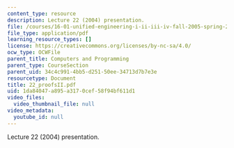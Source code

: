 ```yaml
---
content_type: resource
description: Lecture 22 (2004) presentation.
file: /courses/16-01-unified-engineering-i-ii-iii-iv-fall-2005-spring-2006/1da84047a895a3170cef58f94bf611d1_22_proofsII.pdf
file_type: application/pdf
learning_resource_types: []
license: https://creativecommons.org/licenses/by-nc-sa/4.0/
ocw_type: OCWFile
parent_title: Computers and Programming
parent_type: CourseSection
parent_uid: 34c4c991-4bb5-d251-50ee-34713d7b7e3e
resourcetype: Document
title: 22_proofsII.pdf
uid: 1da84047-a895-a317-0cef-58f94bf611d1
video_files:
  video_thumbnail_file: null
video_metadata:
  youtube_id: null
---
```

Lecture 22 (2004) presentation.
